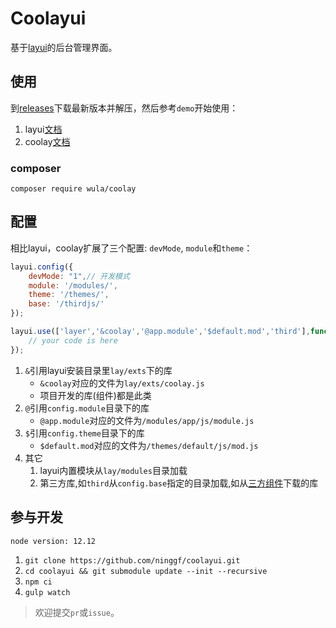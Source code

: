# Coolayui

基于[layui](https://github.com/sentsin/layui/)的后台管理界面。

## 使用

到[releases](https://github.com/ninggf/coolayui/releases)下载最新版本并解压，然后参考`demo`开始使用：

1. layui[文档](https://www.layui.com/doc/)
2. coolay[文档](https://coolay.wulaphp.com/)

### composer

`composer require wula/coolay`

## 配置

相比layui，coolay扩展了三个配置: `devMode`, `module`和`theme`：

```js
layui.config({
    devMode: "1",// 开发模式
    module: '/modules/',
    theme: '/themes/',
    base: '/thirdjs/'
});

layui.use(['layer','&coolay','@app.module','$default.mod','third'],function(){
    // your code is here
});
```

1. `&`引用layui安装目录里`lay/exts`下的库
   * `&coolay`对应的文件为`lay/exts/coolay.js`
   * 项目开发的库(组件)都是此类
2. `@`引用`config.module`目录下的库
   * `@app.module`对应的文件为`/modules/app/js/module.js`
3. `$`引用`config.theme`目录下的库
   * `$default.mod`对应的文件为`/themes/default/js/mod.js`
4. 其它
   1. layui内置模块从`lay/modules`目录加载
   2. 第三方库,如`third`从`config.base`指定的目录加载,如从[三方组件](https://fly.layui.com/extend/)下载的库

## 参与开发

`node version: 12.12`

1. `git clone https://github.com/ninggf/coolayui.git`
2. `cd coolayui && git submodule update --init --recursive`
3. `npm ci`
4. `gulp watch`

> 欢迎提交`pr`或`issue`。
